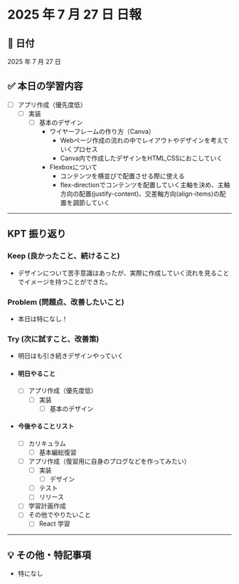 # 2025 年 7 月 27 日 日報

## 📅 日付

2025 年 7 月 27 日

## ✅ 本日の学習内容

  - [ ] アプリ作成（優先度低）
    - [ ] 実装
      - [ ] 基本のデザイン
        - ワイヤーフレームの作り方（Canva）
          - Webページ作成の流れの中でレイアウトやデザインを考えていくプロセス
          - Canva内で作成したデザインをHTML,CSSにおこしていく
        - Flexboxについて
          - コンテンツを横並びで配置させる際に使える
          - flex-directionでコンテンツを配置していく主軸を決め、主軸方向の配置(justify-content)、交差軸方向(align-items)の配置を調節していく
---

## KPT 振り返り

### Keep (良かったこと、続けること)

- デザインについて苦手意識はあったが、実際に作成していく流れを見ることでイメージを持つことができた。

### Problem (問題点、改善したいこと)

- 本日は特になし！

### Try (次に試すこと、改善策)

- 明日はも引き続きデザインやっていく

- #### 明日やること
  - [ ] アプリ作成（優先度低）
    - [ ] 実装
      - [ ] 基本のデザイン

- #### 今後やることリスト
  - [ ] カリキュラム
    - [ ] 基本編総復習
  - [ ] アプリ作成（復習用に自身のブログなどを作ってみたい）
    - [ ] 実装
      - [ ] デザイン
    - [ ] テスト
    - [ ] リリース
  - [ ] 学習計画作成
  - [ ] その他でやりたいこと
    - [ ] React 学習

---

## 💡 その他・特記事項

- 特になし
